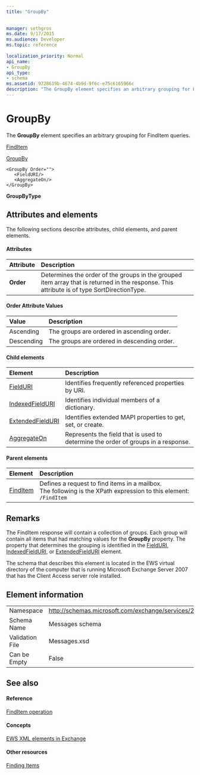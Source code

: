 ```yaml
---
title: "GroupBy"
 
 
manager: sethgros
ms.date: 9/17/2015
ms.audience: Developer
ms.topic: reference
 
localization_priority: Normal
api_name:
- GroupBy
api_type:
- schema
ms.assetid: 9728619b-4674-4b9d-9f6c-e75c6165966c
description: "The GroupBy element specifies an arbitrary grouping for FindItem queries."
---
```


# GroupBy

The **GroupBy** element specifies an arbitrary grouping for FindItem queries. 
  
[FindItem](finditem.md)
  
[GroupBy](groupby.md)
  
```
<GroupBy Order="">
   <FieldURI/>
   <AggregateOn/>
</GroupBy>
```

 **GroupByType**
## Attributes and elements

The following sections describe attributes, child elements, and parent elements.
  
#### Attributes

|**Attribute**|**Description**|
|:-----|:-----|
|**Order** <br/> | Determines the order of the groups in the grouped item array that is returned in the response. This attribute is of type SortDirectionType.  <br/> |
   
#### Order Attribute Values

|**Value**|**Description**|
|:-----|:-----|
|Ascending  <br/> |The groups are ordered in ascending order.  <br/> |
|Descending  <br/> |The groups are ordered in descending order.  <br/> |
   
#### Child elements

|**Element**|**Description**|
|:-----|:-----|
|[FieldURI](fielduri.md) <br/> |Identifies frequently referenced properties by URI.  <br/> |
|[IndexedFieldURI](indexedfielduri.md) <br/> |Identifies individual members of a dictionary.  <br/> |
|[ExtendedFieldURI](extendedfielduri.md) <br/> |Identifies extended MAPI properties to get, set, or create.  <br/> |
|[AggregateOn](aggregateon.md) <br/> |Represents the field that is used to determine the order of groups in a response.  <br/> |
   
#### Parent elements

|**Element**|**Description**|
|:-----|:-----|
|[FindItem](finditem.md) <br/> |Defines a request to find items in a mailbox.  <br/> The following is the XPath expression to this element:  `/FindItem` <br/> |
   
## Remarks

The FindItem response will contain a collection of groups. Each group will contain all items that had matching values for the **GroupBy** property. The property that determines the grouping is identified in the [FieldURI](fielduri.md), [IndexedFieldURI](indexedfielduri.md), or [ExtendedFieldURI](extendedfielduri.md) element. 
  
The schema that describes this element is located in the EWS virtual directory of the computer that is running Microsoft Exchange Server 2007 that has the Client Access server role installed.
  
## Element information

|||
|:-----|:-----|
|Namespace  <br/> |http://schemas.microsoft.com/exchange/services/2006/messages  <br/> |
|Schema Name  <br/> |Messages schema  <br/> |
|Validation File  <br/> |Messages.xsd  <br/> |
|Can be Empty  <br/> |False  <br/> |
   
## See also

#### Reference

[FindItem operation](finditem-operation.md)
#### Concepts

[EWS XML elements in Exchange](ews-xml-elements-in-exchange.md)
#### Other resources

[Finding Items](http://msdn.microsoft.com/library/63af1f9c-464b-4fca-9ae3-3d60f24ca93c%28Office.15%29.aspx)

